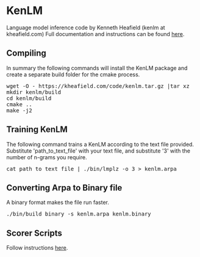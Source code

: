 # KenLM

Language model inference code by Kenneth Heafield (kenlm at kheafield.com)
Full documentation and instructions can be found [here](https://kheafield.com/code/kenlm/).

## Compiling

In summary the following commands will install the KenLM package and create a separate build folder for the cmake process.

<pre>
wget -O - https://kheafield.com/code/kenlm.tar.gz |tar xz
mkdir kenlm/build
cd kenlm/build
cmake ..
make -j2
</pre>

## Training KenLM

The following command trains a KenLM according to the text file provided. Substitute 'path_to_text_file' with your text file, and substitute '3' with the number of n-grams you require.

<pre>
cat path_to_text_file | ./bin/lmplz -o 3 > kenlm.arpa
</pre>

## Converting Arpa to Binary file

A binary format makes the file run faster.
<pre>
./bin/build_binary -s kenlm.arpa kenlm.binary
</pre>

## Scorer Scripts
Follow instructions [here](https://deepspeech.readthedocs.io/en/v0.8.2/Scorer.html).

